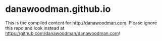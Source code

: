 # danawoodman.github.io

This is the compiled content for <http://danawoodman.com>. Please ignore this repo and look instead at <https://github.com/danawoodman/danawoodman.com>!
